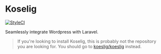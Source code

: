 # Koselig

[![StyleCI](https://styleci.io/repos/69823688/shield?style=flat)](https://styleci.io/repos/69823688)

Seamlessly integrate Wordpress with Laravel.

>If you're looking to install Koselig, this is probably not the repository you are looking for. You should go to [koeslig/koeslig](https://github.com/koeslig/koeslig) instead.
